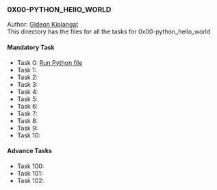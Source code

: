 ### 0X00-PYTHON_HEllO_WORLD
Author: [Gideon Kiplangat](https://github.com/gkiplangat)
<br>
This directory has the files for all the tasks for 0x00-python_hello_world
#### Mandatory Task
* Task 0: [Run Python file](https://github.com/gkiplangat/alx-higher_level_programming/blob/master/0x00-python-hello_world/0-run)
* Task 1:
* Task 2:
* Task 3:
* Task 4:
* Task 5:
* Task 6:
* Task 7:
* Task 8:
* Task 9:
* Task 10:
#### Advance Tasks
* Task 100:
* Task 101:
* Task 102:
